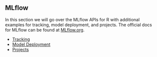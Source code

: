 
## MLflow

In this section we will go over the MLflow APIs for R with additional examples for tracking, model deployment, and projects.  The official docs for MLflow can be found at [MLflow.org](https://www.mlflow.org).

  * [Tracking](https://github.com/marygracemoesta/R-User-Guide/blob/master/MLflow/tracking.md)
  * [Model Deployment](https://github.com/marygracemoesta/R-User-Guide/blob/master/MLflow/model_deployment.md)
  * [Projects](https://github.com/marygracemoesta/R-User-Guide/blob/master/MLflow/projects.md)
